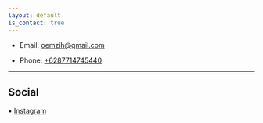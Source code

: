 ```yaml
---
layout: default
is_contact: true
---
```


* Email: [oemzih@gmail.com](mailto:oemzih@gmail.com)

* Phone: [+6287714745440](tel:+6287714745440)

---


## Social

• [Instagram](https://instagram.com/thismootsga)
